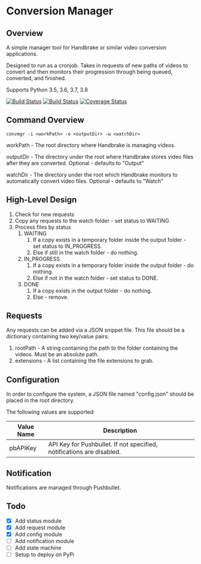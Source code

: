 # Conversion Manager
## Overview
A simple manager tool for Handbrake or similar video conversion applications.

Designed to run as a cronjob.  Takes in requests of new paths of videos to convert and then monitors their progression through being queued, converted, and finished.

Supports Python 3.5, 3.6, 3.7, 3.8

[![Build Status](https://dev.azure.com/callmebob0963/GitHub%20Projects/_apis/build/status/jconstam.convmgr?branchName=master)](https://dev.azure.com/callmebob0963/GitHub%20Projects/_build/latest?definitionId=8&branchName=master)
[![Build Status](https://travis-ci.org/jconstam/convmgr.svg?branch=master)](https://travis-ci.org/jconstam/convmgr)
[![Coverage Status](https://coveralls.io/repos/github/jconstam/convmgr/badge.svg?branch=master)](https://coveralls.io/github/jconstam/convmgr?branch=master)

## Command Overview
`convmgr -i <workPath> -o <outputDir> -w <watchDir>`

workPath - The root directory where Handbrake is managing videos.

outputDir - The directory under the root where Handbrake stores video files after they are converted.  Optional - defaults to "Output"

watchDir - The directory under the root which Handbrake monitors to automatically convert video files.  Optional - defaults to "Watch"

## High-Level Design
1. Check for new requests
1. Copy any requests to the watch folder - set status to WAITING
1. Process files by status
    1. WAITING
        1. If a copy exists in a temporary folder inside the output folder - set status to IN_PROGRESS.
        1. Else if still in the watch folder - do nothing.
    1. IN_PROGRESS
        1. If a copy exists in a temporary folder inside the output folder - do nothing.
        1. Else if not in the watch folder - set status to DONE.
    1. DONE
        1. If a copy exists in the output folder - do nothing.
        1. Else - remove.

## Requests
Any requests can be added via a JSON snippet file.  This file should be a dictionary containing two key/value pairs:
1. rootPath - A string containing the path to the folder containing the videos.  Must be an absolute path.
1. extensions - A list containing the file extensions to grab.

## Configuration
In order to configure the system, a JSON file named "config.json" should be placed in the root directory.

The following values are supported:

Value Name|Description
----------|-----------
pbAPIKey|API Key for Pushbullet. If not specified, notifications are disabled.

## Notification
Notifications are managed through Pushbullet.

## Todo
- [x] Add status module
- [x] Add request module
- [x] Add config module
- [ ] Add notification module
- [ ] Add state machine
- [ ] Setup to deploy on PyPi
